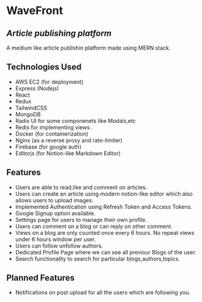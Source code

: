 # WaveFront

## _Article publishing platform_

A medium like article publishin platform made using MERN stack.

## Technologies Used

- AWS EC2 (for deployment)
- Express (Nodejs)
- React
- Redux
- TailwindCSS
- MongoDB
- Radix UI for some componenets like Modals,etc
- Redis for implementing views .
- Docker (for containerization)
- Nginx (as a reverse proxy and rate-limiter)
- Firebase (for google auth)
- Editorjs (for Notion-like Markdown Editor)

## Features

- Users are able to read,like and comment on articles.
- Users can create an article using modern notion-like editor which also allows users to upload images.
- Implemented Authentication using Refresh Token and Access Tokens.
- Google Signup option available.
- Settings page for users to manage their own profile.
- Users can comment on a blog or can reply on other comment.
- Views on a blog are only counted once every 6 hours. No repeat views under 6 hours window per user.
- Users can follow unfollow authors.
- Dedicated Profile Page where we can see all previour Blogs of the user.
- Search  functionality to search for particular blogs,authors,topics.

## Planned Features

- Notifications on post upload for all the users which are following you.


